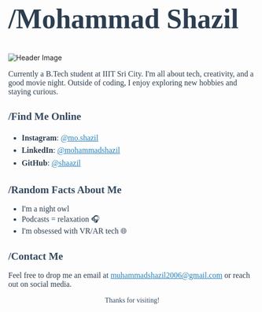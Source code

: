 <h1 style="font-family: Georgia, serif; ;font-size: 56px; color: #2c3e50;">/Mohammad Shazil</h1>


![Header Image](https://media.licdn.com/dms/image/D5612AQE7wh4LKr-P5Q/article-cover_image-shrink_720_1280/0/1684083771878?e=2147483647&v=beta&t=JfZVC-tD58wPfAcahgDdz38ujDiTKa1QLKGOOIHDoZY)


<p style="font-family: Georgia, serif; font-size: 16px; color: #2c3e50;">
Currently a B.Tech student at IIIT Sri City. I'm all about tech, creativity, and a good movie night. Outside of coding, I enjoy exploring new hobbies and staying curious.
</p>

<h2 style="font-family: Georgia, serif; color: #34495e;">/Find Me Online </h2>
<ul style="font-family: Georgia, serif; font-size: 16px; color: #2c3e50; line-height: 1.6;">
  <li><strong>Instagram</strong>: <a href="https://instagram.com/mo.shazil" style="color: #2980b9;">@mo.shazil</a></li>
  <li><strong>LinkedIn</strong>: <a href="https://linkedin.com/in/muhammadshazil" style="color: #2980b9;">@mohammadshazil</a></li>
  <li><strong>GitHub</strong>: <a href="https://github.com/shaazil" style="color: #2980b9;">@shaazil</a></li>
</ul>

<h2 style="font-family: Georgia, serif; color: #34495e;">/Random Facts About Me </h2>
<ul style="font-family: Georgia, serif; font-size: 16px; color: #2c3e50;">
  <li>I'm a night owl 🌙</li>
  <li>Podcasts = relaxation 🎧</li>
  <li>I'm obsessed with VR/AR tech 🌐</li>
</ul>

<h2 style="font-family: Georgia, serif; color: #34495e;">/Contact Me </h2>
<p style="font-family: Georgia, serif; font-size: 16px; color: #2c3e50;">
Feel free to drop me an email at <a href="mailto:muhammadshazil2006@gmail.com" style="color: #2980b9;">muhammadshazil2006@gmail.com</a> or reach out on social media.
</p>

<p style="font-family: Georgia, serif; text-align: center; color: #34495e;">Thanks for visiting!</p>
